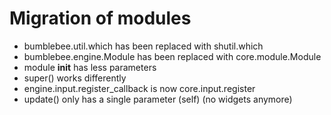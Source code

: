 # Migration of modules

- bumblebee.util.which has been replaced with shutil.which
- bumblebee.engine.Module has been replaced with core.module.Module
- module __init__ has less parameters
- super() works differently
- engine.input.register_callback is now core.input.register
- update() only has a single parameter (self) (no widgets anymore)

